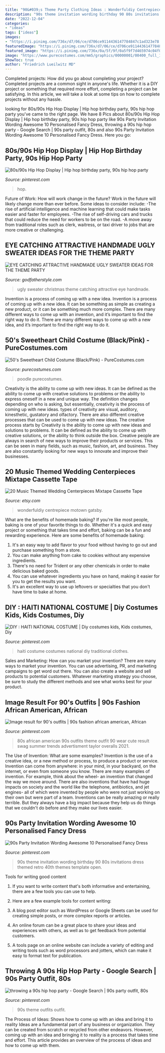 ```yaml
---
title: "90&#039;s Theme Party Clothing Ideas : Wonderfuldiy Centrepiece Motown Gatsby"
description: "90s theme invitation wording birthday 90 80s invitations dress themed retro 40th themes template open"
date: "2022-12-04"
categories:
- "ideas"
tags: ["ideas"]
images:
- "https://i.pinimg.com/736x/d7/06/ce/d706ce9114436147784847c1ad323e78.jpg"
featuredImage: "https://i.pinimg.com/736x/d7/06/ce/d706ce9114436147784847c1ad323e78.jpg"
featured_image: "https://i.pinimg.com/736x/0a/5f/9f/0a5f9f7d465974c04f0ac0e3b73c0ad9.jpg"
image: "https://www.purecostumes.com/mm5/graphics/00000001/00400_full_1.jpg"
ShowToc: true
author: "Friedrich Lueilwitz MD"
---
```



Completed projects: How did you go about completing your project?
Completed projects are a common sight in anyone's life. Whether it is a DIY project or something that required more effort, completing a project can be satisfying. In this article, we will take a look at some tips on how to complete projects without any hassle.

	

		
looking for 80s/90s Hip Hop Display | Hip hop birthday party, 90s hip hop party you've came to the right page. We have 8 Pics about 80s/90s Hip Hop Display | Hip hop birthday party, 90s hip hop party like 90s Party Invitation Wording Awesome 10 Personalised Fancy Dress, throwing a 90s hip hop party - Google Search | 90s party outfit, 80s and also 90s Party Invitation Wording Awesome 10 Personalised Fancy Dress. Here you go:
		
    
## 80s/90s Hip Hop Display | Hip Hop Birthday Party, 90s Hip Hop Party

<img loading=lazy src="https://i.pinimg.com/736x/f3/0c/2d/f30c2d68c90dbe3a367b0ab5bd8d4653.jpg" onerror="this.onerror=null;this.src='https://tse1.mm.bing.net/th?id=OIP.uyVqGAmoK2YrxBY59QsNVwHaPP&amp;pid=15.1';" alt="80s/90s Hip Hop Display | Hip hop birthday party, 90s hip hop party">

_Source: pinterest.com_

>hop. 

	

Future of Work: How will work change in the future?
Work in the future will likely change more than ever before. Some ideas to consider include:
-The rise of artificial intelligence and machine learning that could make tasks easier and faster for employees. 
-The rise of self-driving cars and trucks that could reduce the need for workers to be on the road. 
-A move away from traditional roles such as clerk, waitress, or taxi driver to jobs that are more creative or challenging.

    
## EYE CATCHING ATTRACTIVE HANDMADE UGLY SWEATER IDEAS FOR THE THEME PARTY

<img loading=lazy src="http://godfatherstyle.com/wp-content/uploads/2015/11/clever-ugly-christmas-sweaters-.jpg" onerror="this.onerror=null;this.src='https://tse2.mm.bing.net/th?id=OIP.jm-PdG8C-4rLLEBaDvoJUQHaJ3&amp;pid=15.1';" alt="EYE CATCHING ATTRACTIVE HANDMADE UGLY SWEATER IDEAS FOR THE THEME PARTY">

_Source: godfatherstyle.com_

>ugly sweater christmas theme catching attractive eye handmade. 

	

Invention is a process of coming up with a new idea.
Invention is a process of coming up with a new idea. It can be something as simple as creating a new product, or it can be something much more complex. There are many different ways to come up with an invention, and it’s important to find the right way to do it. There are many different ways to come up with a new idea, and it’s important to find the right way to do it.

    
## 50&#039;s Sweetheart Child Costume (Black/Pink) - PureCostumes.com

<img loading=lazy src="https://www.purecostumes.com/mm5/graphics/00000001/00400_full_1.jpg" onerror="this.onerror=null;this.src='https://tse3.mm.bing.net/th?id=OIP.FYE67FbVaNkmo1KNP7_QkAHaLO&amp;pid=15.1';" alt="50&#039;s Sweetheart Child Costume (Black/Pink) - PureCostumes.com">

_Source: purecostumes.com_

>poodle purecostumes. 

	

Creativity is the ability to come up with new ideas. It can be defined as the ability to come up with creative solutions to problems or the ability to express oneself in a new and unique way. The definition changes depending on who is asking, but essentially, creativity is the process of coming up with new ideas. types of creativity are visual, auditory, kinesthetic, gustatory and olfactory. There are also different creative processes that can be used to come up with new ideas. The creative process starts by
Creativity is the ability to come up with new ideas and solutions to problems. It can be defined as the ability to come up with creative solutions, or the ability to think outside the box. Creative people are always in search of new ways to improve their products or services. This can be seen in many fields, such as music, fashion, art, and business. They are also constantly looking for new ways to innovate and improve their businesses.

    
## 20 Music Themed Wedding Centerpieces Mixtape Cassette Tape

<img loading=lazy src="https://img0.etsystatic.com/000/0/6371281/il_570xN.291256246.jpg" onerror="this.onerror=null;this.src='https://tse3.mm.bing.net/th?id=OIP.f0h6fyzq3bJ3Im3kvMvZngHaHa&amp;pid=15.1';" alt="20 Music Themed Wedding Centerpieces Mixtape Cassette Tape">

_Source: etsy.com_

>wonderfuldiy centrepiece motown gatsby. 

	

What are the benefits of homemade baking?
If you're like most people, baking is one of your favorite things to do. Whether it's a quick and easy project or something that takes time and effort, baking can be a fun and rewarding experience. Here are some benefits of homemade baking: 
1) It's an easy way to add flavor to your food without having to go out and purchase something from a store. 
2) You can make anything from cake to cookies without any expensive ingredients. 
3) There's no need for Trident or any other chemicals in order to make delicious baked goods. 
4) You can use whatever ingredients you have on hand, making it easier for you to get the results you want. 
5) It's an excellent way to use up leftovers or specialties that you don't have time to bake at home.

    
## DIY : HAITI NATIONAL COSTUME | Diy Costumes Kids, Kids Costumes, Diy

<img loading=lazy src="https://i.pinimg.com/736x/0a/5f/9f/0a5f9f7d465974c04f0ac0e3b73c0ad9.jpg" onerror="this.onerror=null;this.src='https://tse3.mm.bing.net/th?id=OIP.jRhChdoDh_KKsxfuBxWI2wHaJ3&amp;pid=15.1';" alt="DIY : HAITI NATIONAL COSTUME | Diy costumes kids, Kids costumes, Diy">

_Source: pinterest.com_

>haiti costume costumes national diy traditional clothes. 

	

Sales and Marketing: How can you market your invention?
There are many ways to market your invention. You can use advertising, PR, and marketing campaigns to get word out there. You can also create a website and sell products to potential customers. Whatever marketing strategy you choose, be sure to study the different methods and see what works best for your product.

    
## Image Result For 90&#039;s Outfits | 90s Fashion African American, African

<img loading=lazy src="https://i.pinimg.com/736x/f4/af/91/f4af91b215223683357fbbebc32bb804--s-outfit.jpg" onerror="this.onerror=null;this.src='https://tse1.mm.bing.net/th?id=OIP.zV_HlA6VfiJRFChRc_9J6gHaJ4&amp;pid=15.1';" alt="Image result for 90&#039;s outfits | 90s fashion african american, African">

_Source: pinterest.com_

>80s african american 90s outfits theme outfit 90 wear cute result swag summer trends advertisment taylor overalls 2021. 

	

The Use of Invention: What are some examples?
Invention is the use of a creative idea, or a new method or process, to produce a product or service. Invention can come from anywhere: in your mind, in your backyard, on the internet, or even from someone you know. 
There are many examples of invention. For example, think about the wheel- an invention that changed the way we move around. There are also inventions that have had huge impacts on society and the world like the telephone, antibiotics, and jet engines- all of which were invented by people who were not just working on their own but were part of a team. 
Inventions can be really amazing or really terrible. But they always have a big impact because they help us do things that we couldn't do before and they make our lives easier.

    
## 90s Party Invitation Wording Awesome 10 Personalised Fancy Dress

<img loading=lazy src="https://i.pinimg.com/736x/8b/70/a2/8b70a2ae4bfaf99236007fb0bed55cb8.jpg" onerror="this.onerror=null;this.src='https://tse1.mm.bing.net/th?id=OIP.biZYvaRhf9XEVbDsHhWu0gHaKi&amp;pid=15.1';" alt="90s Party Invitation Wording Awesome 10 Personalised Fancy Dress">

_Source: pinterest.com_

>90s theme invitation wording birthday 90 80s invitations dress themed retro 40th themes template open. 

	

Tools for writing good content
1. If you want to write content that's both informative and entertaining, there are a few tools you can use to help.
2. Here are a few example tools for content writing:

3. A blog post editor such as WordPress or Google Sheets can be used for creating simple posts, or more complex reports or articles.

4. An online forum can be a great place to share your ideas and experiences with others, as well as to get feedback from potential customers.

5. A tools page on an online website can include a variety of editing and writing tools such as word processors and jotters, which can make it easy to format text for publication.

    
## Throwing A 90s Hip Hop Party - Google Search | 90s Party Outfit, 80s

<img loading=lazy src="https://i.pinimg.com/736x/d7/06/ce/d706ce9114436147784847c1ad323e78.jpg" onerror="this.onerror=null;this.src='https://tse1.mm.bing.net/th?id=OIP.LIVNJHMEC6YU6ZA2HYA64AAAAA&amp;pid=15.1';" alt="throwing a 90s hip hop party - Google Search | 90s party outfit, 80s">

_Source: pinterest.com_

>90s theme outfits outfit. 

	

The Process of Ideas: Shows how to come up with an idea and bring it to reality
Ideas are a fundamental part of any business or organization. They can be created from scratch or recycled from other endeavors. However, coming up with an idea and bringing it to reality is a process that takes time and effort. This article provides an overview of the process of ideas and how to come up with them.

